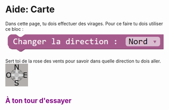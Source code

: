# Aide: Carte

Dans cette page, tu dois effectuer des virages. Pour ce faire tu dois utiliser ce bloc : <br>
![ChangerDirection][bloc_changer_direction]<br>

Sert toi de la rose des vents pour savoir dans quelle direction tu dois aller.<br>
![Cadran][cadran]<br>

## <span style="color: #800080">À ton tour d'essayer</span>

[bloc_changer_direction]: img/carte_changer_direction.png
[cadran]: img/carte_cadran.png
